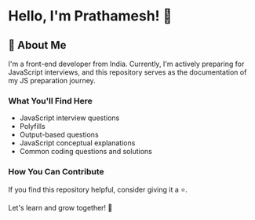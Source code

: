 # Hello, I'm Prathamesh! 👋

## 🚀 About Me

I'm a front-end developer from India. Currently, I'm actively preparing for JavaScript interviews, and this repository serves as the documentation of my JS preparation journey.

### What You'll Find Here

- JavaScript interview questions
- Polyfills
- Output-based questions
- JavaScript conceptual explanations
- Common coding questions and solutions

### How You Can Contribute

If you find this repository helpful, consider giving it a ⭐️.

Let's learn and grow together! 🌱
